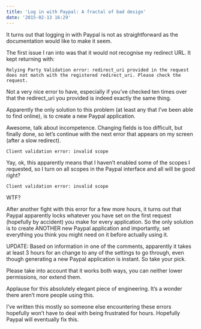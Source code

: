 ```yaml
---
title: 'Log in with Paypal: A fractal of bad design'
date: '2015-02-13 16:29'
---
```


It turns out that logging in with Paypal is not as straightforward as the documentation would like to make it seem.

The first issue I ran into was that it would not recognise my redirect URL. It kept returning with:

    Relying Party Validation error: redirect_uri provided in the request does not match with the registered redirect_uri. Please check the request.

Not a very nice error to have, especially if you’ve checked ten times over that the redirect_uri you provided is indeed exactly the same thing.

Apparently the only solution to this problem (at least any that I’ve been able to find online), is to create a new Paypal application.

Awesome, talk about incompetence. Changing fields is too difficult, but finally done, so let’s continue with the next error that appears on my screen (after a slow redirect).

    Client validation error: invalid scope

Yay, ok, this apparently means that I haven’t enabled some of the scopes I requested, so I turn on all scopes in the Paypal interface and all will be good right?

    Client validation error: invalid scope
    
WTF?

After another fight with this error for a few more hours, it turns out that Paypal apparently locks whatever you have set on the first request (hopefully by accident) you make for every application. So the only solution is to create ANOTHER new Paypal application and importantly, set everything you think you might need on it before actually using it.

UPDATE: Based on information in one of the comments, apparently it takes at least 3 hours for an change to any of the settings to go through, even though generating a new Paypal application is instant. So take your pick.

Please take into account that it works both ways, you can neither lower permissions, nor extend them.

Applause for this absolutely elegant piece of engineering. It’s a wonder there aren’t more people using this.

I’ve written this mostly so someone else encountering these errors hopefully won’t have to deal with being frustrated for hours. Hopefully Paypal will eventually fix this.